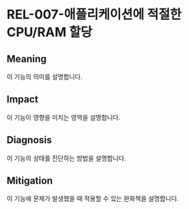 # REL-007-애플리케이션에 적절한 CPU/RAM 할당

## Meaning
이 기능의 의미를 설명합니다.

## Impact
이 기능이 영향을 미치는 영역을 설명합니다.

## Diagnosis
이 기능의 상태를 진단하는 방법을 설명합니다.

## Mitigation
이 기능에 문제가 발생했을 때 적용할 수 있는 완화책을 설명합니다.
